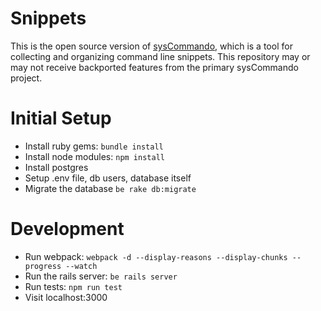 Snippets
===
This is the open source version of [sysCommando](http://syscommando.com), which is a tool for collecting and organizing command line snippets. This repository may or may not receive backported features from the primary sysCommando project.

Initial Setup
===
- Install ruby gems: `bundle install`
- Install node modules: `npm install`
- Install postgres
- Setup .env file, db users, database itself
- Migrate the database `be rake db:migrate`

Development
===
- Run webpack: `webpack -d --display-reasons --display-chunks --progress --watch`
- Run the rails server: `be rails server`
- Run tests: `npm run test`
- Visit localhost:3000
